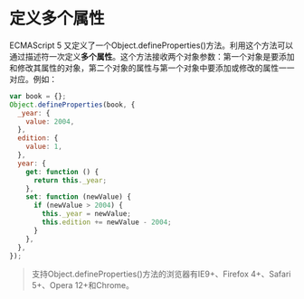 # 定义多个属性

ECMAScript 5 又定义了一个Object.defineProperties()方法。利用这个方法可以通过描述符一次定义**多个属性**。这个方法接收两个对象参数：第一个对象是要添加和修改其属性的对象，第二个对象的属性与第一个对象中要添加或修改的属性一一对应。例如：

```javascript
var book = {};
Object.defineProperties(book, {
  _year: {
    value: 2004,
  },
  edition: {
    value: 1,
  },
  year: {
    get: function () {
      return this._year;
    },
    set: function (newValue) {
      if (newValue > 2004) {
        this._year = newValue;
        this.edition += newValue - 2004;
      }
    },
  },
});
```

> 支持Object.defineProperties()方法的浏览器有IE9+、Firefox 4+、Safari 5+、Opera 12+和Chrome。
